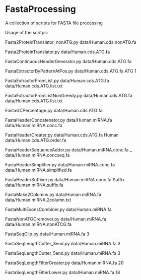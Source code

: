 # FastaProcessing
A collection of scripts for FASTA file processing

Usage of the scritps:

Fasta2ProteinTranslator_nonATG.py data/Human.cds.nonATG.fa

Fasta2ProteinTranslator.py data/Human.cds.ATG.fa

FastaContinuousHeaderGenerator.py data/Human.cds.ATG.fa

FastaExtractorByPatternAtPos.py data/Human.cds.ATG.fa ATG 1

FastaExtractorFromList.py data/Human.cds.ATG.fa data/Human.cds.ATG.list.txt

FastaExtractorFromListNonGreedy.py data/Human.cds.ATG.fa data/Human.cds.ATG.list.txt

FastaGCPercentage.py data/Human.cds.ATG.fa

FastaHeaderConcatenator.py data/Human.miRNA.fa data/Human.miRNA.conc.fa

FastaHeaderCreater.py data/Human.cds.ATG.fa Human data/Human.cds.ATG.order.fa

FastaHeaderSequenceAdder.py data/Human.miRNA.conc.fa  _ data/Human.miRNA.concseq.fa

FastaHeaderSimplifier.py data/Human.miRNA.conc.fa data/Human.miRNA.simplified.fa

FastaHeaderSuffixer.py data/Human.miRNA.conc.fa Suffix data/Human.miRNA.suffix.fa

FastaMake2Columns.py data/Human.miRNA.fa data/Human.miRNA.2column.txt

FastaMultiExonsCombiner.py data/Human.miRNA.fa

FastaNonATGCremover.py data/Human.miRNA.fa data/Human.miRNA.nonATCG.fa

FastaSeqClip.py data/Human.miRNA.fa 3

FastaSeqLengthCutter_3end.py data/Human.miRNA.fa 3

FastaSeqLengthCutter_5end.py data/Human.miRNA.fa 3

FastaSeqLengthFilterGreater.py data/Human.miRNA.fa 20

FastaSeqLengthFilterLower.py data/Human.miRNA.fa 18
